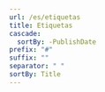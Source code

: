 ```yaml
---
url: /es/etiquetas
title: Etiquetas
cascade:
  sortBy: -PublishDate
prefix: "#"
suffix: ""
separator: " "
sortBy: Title
---
```


